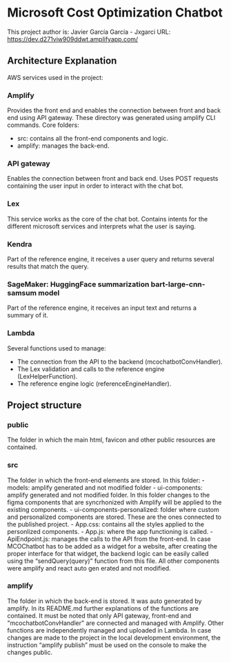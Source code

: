 # Microsoft Cost Optimization Chatbot
This project author is: Javier García García - Jxgarci
URL: https://dev.d271viw909ddwt.amplifyapp.com/

## Architecture Explanation
AWS services used in the project:

### Amplify
Provides the front end and enables the connection between front and back end using API gateway. These directory was generated using amplify CLI commands.
Core folders:
- src: contains all the front-end components and logic.
- amplify: manages the back-end.

### API gateway
Enables the connection between front and back end. Uses POST requests containing the user input in order to interact with the chat bot.

### Lex
This service works as the core of the chat bot. Contains intents for the different microsoft services and interprets what the user is saying.

### Kendra
Part of the reference engine, it receives a user query and returns several results that match the query.

### SageMaker: HuggingFace summarization bart-large-cnn-samsum model
Part of the reference engine, it receives an input text and returns a summary of it.

### Lambda
Several functions used to manage:
- The connection from the API to the backend  (mcochatbotConvHandler).
- The Lex validation and calls to the reference engine (LexHelperFunction).
- The reference engine logic (referenceEngineHandler).

## Project structure

### public
The folder in which the main html, favicon and other public resources are contained.

### src
The folder in which the front-end elements are stored. In this folder:
    - models: amplify generated and not modified folder
    - ui-components: amplify generated and not modified folder. In this folder changes to the figma components that are syncrhonized with Amplify will be applied to the existing components.
    - ui-components-personalized: folder where custom and personalized components are stored. These are the ones connected to the published project.
    - App.css: contains all the styles applied to the personlized components.
    - App.js: where the app functioning is called.
    - ApiEndpoint.js: manages the calls to the API from the front-end. In case MCOChatbot has to be added as a widget for a website, after creating the proper interface for that widget, the backend logic can be easily called using the “sendQuery(query)” function from this file.
All other components were amplify and react auto gen
erated and not modified.

### amplify
The folder in which the back-end is stored. It was auto generated by amplify. In its README.md further explanations of the functions are contained. It must be noted that only API gateway, front-end and "mcochatbotConvHandler" are connected and managed with Amplify. Other functions are independently managed and uploaded in Lambda. In case changes are made to the project in the local development environment, the instruction “amplify publish” must be used on the console to make the changes public.